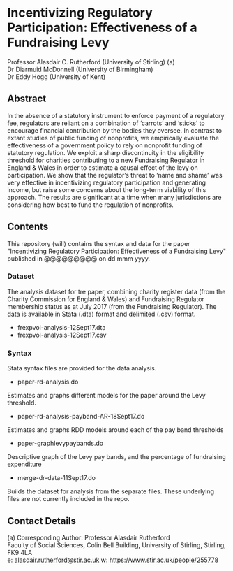 # Incentivizing Regulatory Participation: Effectiveness of a Fundraising Levy
 
Professor Alasdair C. Rutherford (University of Stirling) (a)  
Dr Diarmuid McDonnell (University of Birmingham)  
Dr Eddy Hogg (University of Kent)  

## Abstract
In the absence of a statutory instrument to enforce payment of a regulatory fee, regulators are reliant on a combination of ‘carrots’ and ‘sticks’ to encourage financial contribution by the bodies they oversee. In contrast to extant studies of public funding of nonprofits, we empirically evaluate the effectiveness of a government policy to rely on nonprofit funding of statutory regulation. We exploit a sharp discontinuity in the eligibility threshold for charities contributing to a new Fundraising Regulator in England &amp; Wales in order to estimate a causal effect of the levy on participation. We show that the regulator’s threat to ‘name and shame’ was very effective in incentivizing regulatory participation and generating income, but raise some concerns about the long-term viability of this approach. The results are significant at a time when many jurisdictions are considering how best to fund the regulation of nonprofits.

## Contents
This repository (will) contains the syntax and data for the paper "Incentivizing Regulatory Participation: Effectiveness of a Fundraising Levy" published in @@@@@@@@@ on dd mmm yyyy.

### Dataset
The analysis dataset for tre paper, combining charity register data (from the Charity Commission for England & Wales) and Fundraising Regulator membership status as at July 2017 (from the Fundraising Regulator). The data is available in Stata (.dta) format and delimited (.csv) format.

* frexpvol-analysis-12Sept17.dta  
* frexpvol-analysis-12Sept17.csv

### Syntax
Stata syntax files are provided for the data analysis.

* paper-rd-analysis.do

Estimates and graphs different models for the paper around the Levy threshold.

* paper-rd-analysis-payband-AR-18Sept17.do

Estimates and graphs RDD models around each of the pay band thresholds

* paper-graphlevypaybands.do

Descriptive graph of the Levy pay bands, and the percentage of fundraising expenditure

* merge-dr-data-11Sept17.do

Builds the dataset for analysis from the separate files. These underlying files are not currently included in the repo.

## Contact Details

(a) Corresponding Author: Professor Alasdair Rutherford  
Faculty of Social Sciences, Colin Bell Building, University of Stirling, Stirling, FK9 4LA  
e: alasdair.rutherford@stir.ac.uk w: https://www.stir.ac.uk/people/255778  

